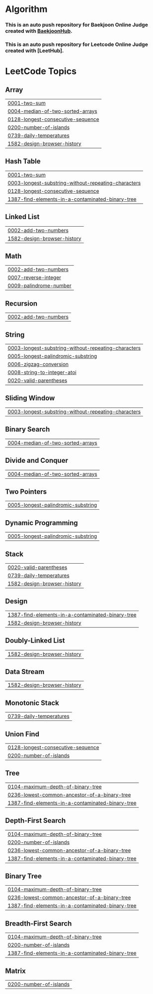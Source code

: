 # Algorithm
### This is an auto push repository for Baekjoon Online Judge created with [BaekjoonHub](https://github.com/BaekjoonHub/BaekjoonHub).
### This is an auto push repository for Leetcode Online Judge created with [LeetHub].

<!---LeetCode Topics Start-->
# LeetCode Topics
## Array
|  |
| ------- |
| [0001-two-sum](https://github.com/ADALIV/Algorithm/tree/master/0001-two-sum) |
| [0004-median-of-two-sorted-arrays](https://github.com/ADALIV/Algorithm/tree/master/0004-median-of-two-sorted-arrays) |
| [0128-longest-consecutive-sequence](https://github.com/ADALIV/Algorithm/tree/master/0128-longest-consecutive-sequence) |
| [0200-number-of-islands](https://github.com/ADALIV/Algorithm/tree/master/0200-number-of-islands) |
| [0739-daily-temperatures](https://github.com/ADALIV/Algorithm/tree/master/0739-daily-temperatures) |
| [1582-design-browser-history](https://github.com/ADALIV/Algorithm/tree/master/1582-design-browser-history) |
## Hash Table
|  |
| ------- |
| [0001-two-sum](https://github.com/ADALIV/Algorithm/tree/master/0001-two-sum) |
| [0003-longest-substring-without-repeating-characters](https://github.com/ADALIV/Algorithm/tree/master/0003-longest-substring-without-repeating-characters) |
| [0128-longest-consecutive-sequence](https://github.com/ADALIV/Algorithm/tree/master/0128-longest-consecutive-sequence) |
| [1387-find-elements-in-a-contaminated-binary-tree](https://github.com/ADALIV/Algorithm/tree/master/1387-find-elements-in-a-contaminated-binary-tree) |
## Linked List
|  |
| ------- |
| [0002-add-two-numbers](https://github.com/ADALIV/Algorithm/tree/master/0002-add-two-numbers) |
| [1582-design-browser-history](https://github.com/ADALIV/Algorithm/tree/master/1582-design-browser-history) |
## Math
|  |
| ------- |
| [0002-add-two-numbers](https://github.com/ADALIV/Algorithm/tree/master/0002-add-two-numbers) |
| [0007-reverse-integer](https://github.com/ADALIV/Algorithm/tree/master/0007-reverse-integer) |
| [0009-palindrome-number](https://github.com/ADALIV/Algorithm/tree/master/0009-palindrome-number) |
## Recursion
|  |
| ------- |
| [0002-add-two-numbers](https://github.com/ADALIV/Algorithm/tree/master/0002-add-two-numbers) |
## String
|  |
| ------- |
| [0003-longest-substring-without-repeating-characters](https://github.com/ADALIV/Algorithm/tree/master/0003-longest-substring-without-repeating-characters) |
| [0005-longest-palindromic-substring](https://github.com/ADALIV/Algorithm/tree/master/0005-longest-palindromic-substring) |
| [0006-zigzag-conversion](https://github.com/ADALIV/Algorithm/tree/master/0006-zigzag-conversion) |
| [0008-string-to-integer-atoi](https://github.com/ADALIV/Algorithm/tree/master/0008-string-to-integer-atoi) |
| [0020-valid-parentheses](https://github.com/ADALIV/Algorithm/tree/master/0020-valid-parentheses) |
## Sliding Window
|  |
| ------- |
| [0003-longest-substring-without-repeating-characters](https://github.com/ADALIV/Algorithm/tree/master/0003-longest-substring-without-repeating-characters) |
## Binary Search
|  |
| ------- |
| [0004-median-of-two-sorted-arrays](https://github.com/ADALIV/Algorithm/tree/master/0004-median-of-two-sorted-arrays) |
## Divide and Conquer
|  |
| ------- |
| [0004-median-of-two-sorted-arrays](https://github.com/ADALIV/Algorithm/tree/master/0004-median-of-two-sorted-arrays) |
## Two Pointers
|  |
| ------- |
| [0005-longest-palindromic-substring](https://github.com/ADALIV/Algorithm/tree/master/0005-longest-palindromic-substring) |
## Dynamic Programming
|  |
| ------- |
| [0005-longest-palindromic-substring](https://github.com/ADALIV/Algorithm/tree/master/0005-longest-palindromic-substring) |
## Stack
|  |
| ------- |
| [0020-valid-parentheses](https://github.com/ADALIV/Algorithm/tree/master/0020-valid-parentheses) |
| [0739-daily-temperatures](https://github.com/ADALIV/Algorithm/tree/master/0739-daily-temperatures) |
| [1582-design-browser-history](https://github.com/ADALIV/Algorithm/tree/master/1582-design-browser-history) |
## Design
|  |
| ------- |
| [1387-find-elements-in-a-contaminated-binary-tree](https://github.com/ADALIV/Algorithm/tree/master/1387-find-elements-in-a-contaminated-binary-tree) |
| [1582-design-browser-history](https://github.com/ADALIV/Algorithm/tree/master/1582-design-browser-history) |
## Doubly-Linked List
|  |
| ------- |
| [1582-design-browser-history](https://github.com/ADALIV/Algorithm/tree/master/1582-design-browser-history) |
## Data Stream
|  |
| ------- |
| [1582-design-browser-history](https://github.com/ADALIV/Algorithm/tree/master/1582-design-browser-history) |
## Monotonic Stack
|  |
| ------- |
| [0739-daily-temperatures](https://github.com/ADALIV/Algorithm/tree/master/0739-daily-temperatures) |
## Union Find
|  |
| ------- |
| [0128-longest-consecutive-sequence](https://github.com/ADALIV/Algorithm/tree/master/0128-longest-consecutive-sequence) |
| [0200-number-of-islands](https://github.com/ADALIV/Algorithm/tree/master/0200-number-of-islands) |
## Tree
|  |
| ------- |
| [0104-maximum-depth-of-binary-tree](https://github.com/ADALIV/Algorithm/tree/master/0104-maximum-depth-of-binary-tree) |
| [0236-lowest-common-ancestor-of-a-binary-tree](https://github.com/ADALIV/Algorithm/tree/master/0236-lowest-common-ancestor-of-a-binary-tree) |
| [1387-find-elements-in-a-contaminated-binary-tree](https://github.com/ADALIV/Algorithm/tree/master/1387-find-elements-in-a-contaminated-binary-tree) |
## Depth-First Search
|  |
| ------- |
| [0104-maximum-depth-of-binary-tree](https://github.com/ADALIV/Algorithm/tree/master/0104-maximum-depth-of-binary-tree) |
| [0200-number-of-islands](https://github.com/ADALIV/Algorithm/tree/master/0200-number-of-islands) |
| [0236-lowest-common-ancestor-of-a-binary-tree](https://github.com/ADALIV/Algorithm/tree/master/0236-lowest-common-ancestor-of-a-binary-tree) |
| [1387-find-elements-in-a-contaminated-binary-tree](https://github.com/ADALIV/Algorithm/tree/master/1387-find-elements-in-a-contaminated-binary-tree) |
## Binary Tree
|  |
| ------- |
| [0104-maximum-depth-of-binary-tree](https://github.com/ADALIV/Algorithm/tree/master/0104-maximum-depth-of-binary-tree) |
| [0236-lowest-common-ancestor-of-a-binary-tree](https://github.com/ADALIV/Algorithm/tree/master/0236-lowest-common-ancestor-of-a-binary-tree) |
| [1387-find-elements-in-a-contaminated-binary-tree](https://github.com/ADALIV/Algorithm/tree/master/1387-find-elements-in-a-contaminated-binary-tree) |
## Breadth-First Search
|  |
| ------- |
| [0104-maximum-depth-of-binary-tree](https://github.com/ADALIV/Algorithm/tree/master/0104-maximum-depth-of-binary-tree) |
| [0200-number-of-islands](https://github.com/ADALIV/Algorithm/tree/master/0200-number-of-islands) |
| [1387-find-elements-in-a-contaminated-binary-tree](https://github.com/ADALIV/Algorithm/tree/master/1387-find-elements-in-a-contaminated-binary-tree) |
## Matrix
|  |
| ------- |
| [0200-number-of-islands](https://github.com/ADALIV/Algorithm/tree/master/0200-number-of-islands) |
<!---LeetCode Topics End-->
